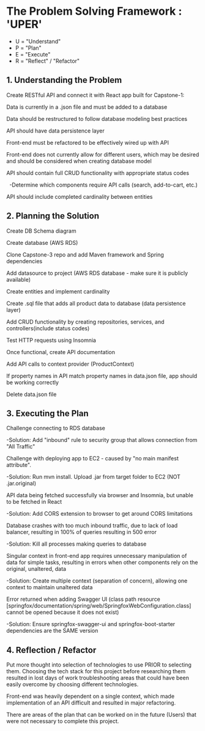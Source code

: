<h1>The Problem Solving Framework : 'UPER'</h1>

* U = "Understand"
* P = "Plan"
* E = "Execute"
* R = "Reflect" / "Refactor"

<h2>1. Understanding the Problem</h2>

<p>Create RESTful API and connect it with React app built for Capstone-1: </p>
<p>Data is currently in a .json file and must be added to a database </p>
<p>Data should be restructured to follow database modeling best practices </p>
<p>API should have data persistence layer</p>
<p>Front-end must be refactored to be effectively wired up with API</p>
<p> Front-end does not currently allow for different users, which may be desired and should be considered when creating database model</p>
<p>API should contain full CRUD functionality with appropriate status codes </p>
&nbsp; -Determine which components require API calls (search, add-to-cart, etc.)
<p>API should include completed cardinality between entities </p>

<h2>2. Planning the Solution </h2>
<p>Create DB Schema diagram</p>
<p>Create database (AWS RDS)</p>
<p>Clone Capstone-3 repo and add Maven framework and Spring dependencies</p>
<p>Add datasource to project (AWS RDS database - make sure it is publicly available)</p>
<p>Create entities and implement cardinality</p>
<p>Create .sql file that adds all product data to database (data persistence layer)</p>
<p>Add CRUD functionality by creating repositories, services, and controllers(include status codes)</p>
<p>Test HTTP requests using Insomnia</p>
<p>Once functional, create API documentation</p>

<p>Add API calls to context provider (ProductContext)</p>
<p>If property names in API match property names in data.json file, app should be working correctly</p>
<p>Delete data.json file</p>


<h2>
    3. Executing the Plan
</h2>
<p>Challenge connecting to RDS database</p>
<p>-Solution: Add "inbound" rule to security group that allows connection from "All Traffic"</p>
<p>Challenge with deploying app to EC2 - caused by "no main manifest attribute".</p>
<p>-Solution: Run mvn install. Upload .jar from target folder to EC2 (NOT .jar.original)</p>
<p>API data being fetched successfully via browser and Insomnia,  but unable to be fetched in React</p>
<p>-Solution: Add CORS extension to browser to get around CORS limitations</p>
<p>Database crashes with too much inbound traffic, due to lack of load balancer, resulting in 100% of queries resulting in 500 error</p>
<p>-Solution: Kill all processes making queries to database</p>
<p>Singular context in front-end app requires unnecessary manipulation of data for simple tasks, resulting in errors when other components rely on the original, unaltered, data</p>
<p>-Solution: Create multiple context (separation of concern), allowing one context to maintain unaltered data</p>
<p>Error returned when adding Swagger UI (class path resource [springfox/documentation/spring/web/SpringfoxWebConfiguration.class] cannot be opened because it does not exist)</p>
<p>-Solution: Ensure springfox-swagger-ui and springfox-boot-starter dependencies are the SAME version</p>

<h2>
    4. Reflection / Refactor
</h2>
<p>Put more thought into selection of technologies to use PRIOR to selecting them. Choosing the tech stack for this project before researching them resulted in lost days of work troubleshooting areas that could have been easily overcome by choosing different technologies.</p>
<p>Front-end was heavily dependent on a single context, which made implementation of an API difficult and resulted in major refactoring. </p>
<p>There are areas of the plan that can be worked on in the future (Users) that were not necessary to complete this project.</p>